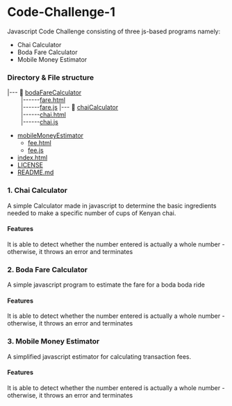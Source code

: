 # Code-Challenge-1
Javascript Code Challenge consisting of three js-based programs namely:
+ Chai Calculator
+ Boda Fare Calculator
+ Mobile Money Estimator

### Directory & File structure

|--- :file_folder: [bodaFareCalculator](./bodaFareCalculator) 
<br/>&nbsp;&nbsp;&nbsp;&nbsp;&nbsp;&nbsp;&nbsp;&nbsp;|------[fare.html](./bodaFareCalculator/fare.html)
<br/>&nbsp;&nbsp;&nbsp;&nbsp;&nbsp;&nbsp;&nbsp;&nbsp;|------[fare.js](./bodaFareCalculator/fare.js)
|--- :file_folder: [chaiCalculator](./chaiCalculator)
<br/>&nbsp;&nbsp;&nbsp;&nbsp;&nbsp;&nbsp;&nbsp;&nbsp;|------[chai.html](./dir1/file11.ext)
<br/>&nbsp;&nbsp;&nbsp;&nbsp;&nbsp;&nbsp;&nbsp;&nbsp;|------[chai.js](./dir1/file12.ext)
 * [mobileMoneyEstimator](./mobileMoneyEstimator)
    * [fee.html](./mobileMoneyEstimator/fee.html)
    * [fee.js](./mobileMoneyEstimator/fee.js)
 * [index.html](./index.html)
 * [LICENSE](./LICENSE)
 * [README.md](./README.md)

### 1. Chai Calculator
A simple Calculator made in javascript to determine the basic ingredients needed to make a specific number of cups of Kenyan chai.
#### Features
It is able to detect whether the number entered is actually a whole number - otherwise, it throws an error and terminates


### 2. Boda Fare Calculator
A simple javascript program to estimate the fare for a boda boda ride
#### Features
It is able to detect whether the number entered is actually a whole number - otherwise, it throws an error and terminates

### 3. Mobile Money Estimator
A simplified javascript estimator for calculating transaction fees.
#### Features
It is able to detect whether the number entered is actually a whole number - otherwise, it throws an error and terminates
